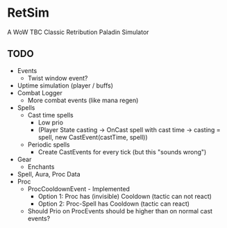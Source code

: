 # RetSim
A WoW TBC Classic Retribution Paladin Simulator
## TODO
* Events
  * Twist window event?
* Uptime simulation (player / buffs)
* Combat Logger 
  * More combat events (like mana regen)
* Spells
  * Cast time spells
    * Low prio
    * (Player State casting -> OnCast spell with cast time -> casting = spell, new CastEvent(castTime, spell))
  * Periodic spells
    * Create CastEvents for every tick (but this "sounds wrong")
* Gear 
  * Enchants
* Spell, Aura, Proc Data 
* Proc
  * ProcCooldownEvent - Implemented
    * Option 1: Proc has (invisible) Cooldown (tactic can not react)
    * Option 2: Proc-Spell has Cooldown (tactic can react)
  * Should Prio on ProcEvents should be higher than on normal cast events?
